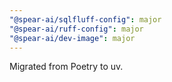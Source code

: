 ```yaml
---
"@spear-ai/sqlfluff-config": major
"@spear-ai/ruff-config": major
"@spear-ai/dev-image": major
---
```


Migrated from Poetry to uv.
